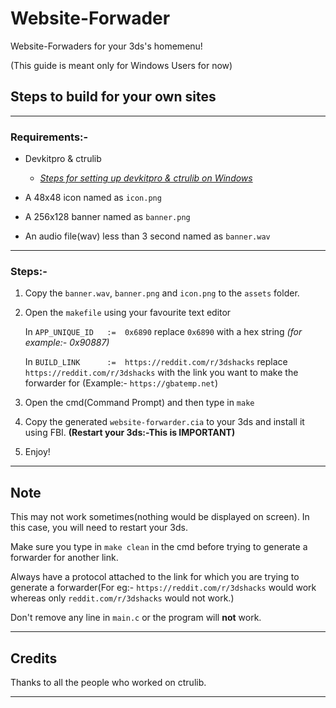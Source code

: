 # Website-Forwader
Website-Forwaders for your 3ds's homemenu!

(This guide is meant only for Windows Users for now)

## Steps to build for your own sites

-----------

### Requirements:-
  * Devkitpro & ctrulib
    * [*Steps for setting up devkitpro & ctrulib on Windows*](https://www.3dbrew.org/wiki/Setting_up_Development_Environment#Windows)
    
  * A 48x48 icon named as `icon.png`
  
  * A 256x128 banner named as `banner.png`
  
  * An audio file(wav) less than 3 second named as `banner.wav`

-----------

### Steps:-
1. Copy the `banner.wav`, `banner.png` and `icon.png` to the `assets` folder.

2. Open the `makefile` using your favourite text editor
  
    In `APP_UNIQUE_ID   :=  0x6890` replace `0x6890` with a hex string *(for example:- 0x90887)*
    
    In `BUILD_LINK		:=  https://reddit.com/r/3dshacks` replace `https://reddit.com/r/3dshacks` with the link you want to make the forwarder for (Example:- `https://gbatemp.net`)  

3. Open the cmd(Command Prompt) and then type in `make` 

4. Copy the generated `website-forwarder.cia` to your 3ds and install it using FBI. **(Restart your 3ds:-This is IMPORTANT)**

5. Enjoy!

-----------

## Note

This may not work sometimes(nothing would be displayed on screen). In this case, you will need to restart your 3ds.

Make sure you type in `make clean` in the cmd before trying to generate a forwarder for another link.

Always have a protocol attached to the link for which you are trying to generate a forwarder(For eg:- `https://reddit.com/r/3dshacks` would work whereas only `reddit.com/r/3dshacks` would not work.)

Don't remove any line in `main.c` or the program will **not** work.

-----------

## Credits

Thanks to all the people who worked on ctrulib.

----------
